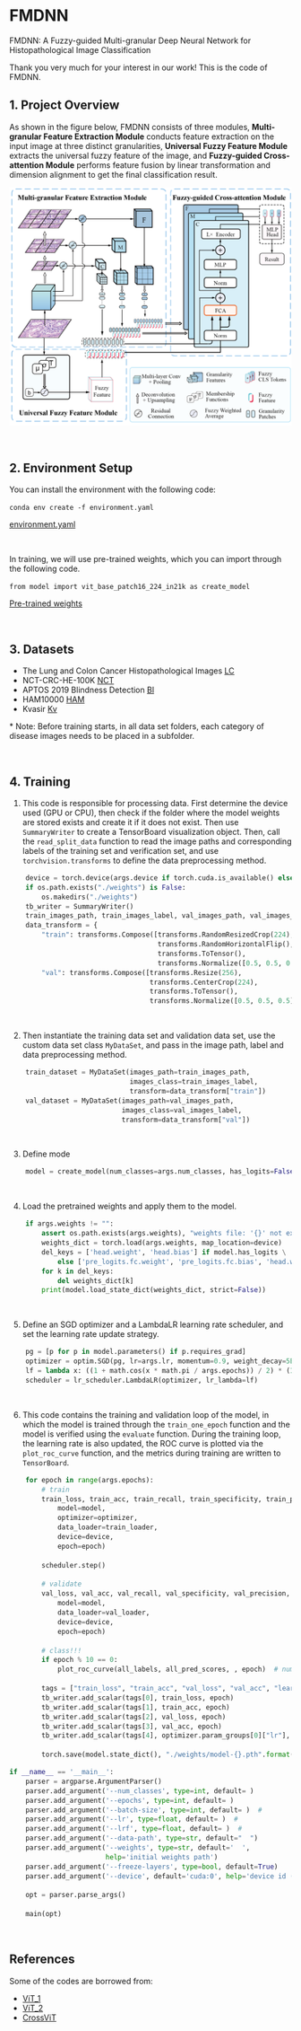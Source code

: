 # FMDNN
FMDNN: A Fuzzy-guided Multi-granular Deep Neural Network for Histopathological Image Classification

Thank you very much for your interest in our work! This is the code of FMDNN.

## 1. Project Overview

As shown in the figure below, FMDNN consists of three modules, **Multi-granular Feature Extraction Module** conducts feature extraction on the input image at three distinct granularities, **Universal Fuzzy Feature Module** extracts the universal fuzzy feature of the image, and **Fuzzy-guided Cross-attention Module** performs feature fusion by linear transformation and dimension alignment to get the final classification result.

![image](https://github.com/Choutyear/FMDNN/blob/main/Figs/Fig1.png)

<br>

## 2. Environment Setup

You can install the environment with the following code:

```conda env create -f environment.yaml```

[environment.yaml](https://github.com/Choutyear/FMDNN/blob/main/Files/encironment.yaml)

<br>

In training, we will use pre-trained weights, which you can import through the following code.

```from model import vit_base_patch16_224_in21k as create_model```

[Pre-trained weights](https://github.com/google-research/vision_transformer)

<br>

## 3. Datasets

* The Lung and Colon Cancer Histopathological Images [LC](https://www.kaggle.com/datasets/andrewmvd/lung-and-colon-cancer-histopathological-images)
* NCT-CRC-HE-100K [NCT](https://paperswithcode.com/dataset/nct-crc-he-100k)
* APTOS 2019 Blindness Detection [Bl](https://www.kaggle.com/competitions/aptos2019-blindness-detection/data)
* HAM10000 [HAM](https://dataverse.harvard.edu/dataset.xhtml?persistentId=doi:10.7910/DVN/DBW86T)
* Kvasir [Kv](https://datasets.simula.no/kvasir/)

\* Note: Before training starts, in all data set folders, each category of disease images needs to be placed in a subfolder.

<br>

## 4. Training

1. This code is responsible for processing data. First determine the device used (GPU or CPU), then check if the folder where the model weights are stored exists and create it if it does not exist. Then use `SummaryWriter` to create a TensorBoard visualization object. Then, call the `read_split_data` function to read the image paths and corresponding labels of the training set and verification set, and use `torchvision.transforms` to define the data preprocessing method.
```python
    device = torch.device(args.device if torch.cuda.is_available() else "cpu")
    if os.path.exists("./weights") is False:
        os.makedirs("./weights")
    tb_writer = SummaryWriter()
    train_images_path, train_images_label, val_images_path, val_images_label = read_split_data(args.data_path)
    data_transform = {
        "train": transforms.Compose([transforms.RandomResizedCrop(224),
                                     transforms.RandomHorizontalFlip(),
                                     transforms.ToTensor(),
                                     transforms.Normalize([0.5, 0.5, 0.5], [0.5, 0.5, 0.5])]),
        "val": transforms.Compose([transforms.Resize(256),
                                   transforms.CenterCrop(224),
                                   transforms.ToTensor(),
                                   transforms.Normalize([0.5, 0.5, 0.5], [0.5, 0.5, 0.5])])}
```

<br>

2. Then instantiate the training data set and validation data set, use the custom data set class `MyDataSet`, and pass in the image path, label and data preprocessing method.
```python
    train_dataset = MyDataSet(images_path=train_images_path,
                              images_class=train_images_label,
                              transform=data_transform["train"])
    val_dataset = MyDataSet(images_path=val_images_path,
                            images_class=val_images_label,
                            transform=data_transform["val"])
```

<br>

3. Define mode
```python
    model = create_model(num_classes=args.num_classes, has_logits=False).to(device)
```

<br>

4. Load the pretrained weights and apply them to the model.
```python
    if args.weights != "":
        assert os.path.exists(args.weights), "weights file: '{}' not exist.".format(args.weights)
        weights_dict = torch.load(args.weights, map_location=device)
        del_keys = ['head.weight', 'head.bias'] if model.has_logits \
            else ['pre_logits.fc.weight', 'pre_logits.fc.bias', 'head.weight', 'head.bias']
        for k in del_keys:
            del weights_dict[k]
        print(model.load_state_dict(weights_dict, strict=False))
```

<br>

5. Define an SGD optimizer and a LambdaLR learning rate scheduler, and set the learning rate update strategy.
```python
    pg = [p for p in model.parameters() if p.requires_grad]
    optimizer = optim.SGD(pg, lr=args.lr, momentum=0.9, weight_decay=5E-5)
    lf = lambda x: ((1 + math.cos(x * math.pi / args.epochs)) / 2) * (1 - args.lrf) + args.lrf  # cosine
    scheduler = lr_scheduler.LambdaLR(optimizer, lr_lambda=lf)
```

<br>

6. This code contains the training and validation loop of the model, in which the model is trained through the `train_one_epoch` function and the model is verified using the `evaluate` function. During the training loop, the learning rate is also updated, the ROC curve is plotted via the `plot_roc_curve` function, and the metrics during training are written to `TensorBoard`.
```python
    for epoch in range(args.epochs):
        # train
        train_loss, train_acc, train_recall, train_specificity, train_precision = train_one_epoch(
            model=model,
            optimizer=optimizer,
            data_loader=train_loader,
            device=device,
            epoch=epoch)

        scheduler.step()

        # validate
        val_loss, val_acc, val_recall, val_specificity, val_precision, all_labels, all_pred_scores = evaluate(
            model=model,
            data_loader=val_loader,
            device=device,
            epoch=epoch)

        # class!!!
        if epoch % 10 == 0:
            plot_roc_curve(all_labels, all_pred_scores, , epoch)  # num_classes

        tags = ["train_loss", "train_acc", "val_loss", "val_acc", "learning_rate"]
        tb_writer.add_scalar(tags[0], train_loss, epoch)
        tb_writer.add_scalar(tags[1], train_acc, epoch)
        tb_writer.add_scalar(tags[2], val_loss, epoch)
        tb_writer.add_scalar(tags[3], val_acc, epoch)
        tb_writer.add_scalar(tags[4], optimizer.param_groups[0]["lr"], epoch)

        torch.save(model.state_dict(), "./weights/model-{}.pth".format(epoch))
```

```python
if __name__ == '__main__':
    parser = argparse.ArgumentParser()
    parser.add_argument('--num_classes', type=int, default= )
    parser.add_argument('--epochs', type=int, default= )
    parser.add_argument('--batch-size', type=int, default= )  #
    parser.add_argument('--lr', type=float, default= )  #
    parser.add_argument('--lrf', type=float, default= )  #
    parser.add_argument('--data-path', type=str, default="  ")
    parser.add_argument('--weights', type=str, default='  ',
                        help='initial weights path')
    parser.add_argument('--freeze-layers', type=bool, default=True)
    parser.add_argument('--device', default='cuda:0', help='device id (i.e. 0 or 0,1 or cpu)')

    opt = parser.parse_args()

    main(opt)
```

<br>

## References

Some of the codes are borrowed from:
* [ViT_1](https://github.com/huggingface/pytorch-image-models/blob/main/timm/models/vision_transformer.py)
* [ViT_2](https://github.com/WZMIAOMIAO/deep-learning-for-image-processing/tree/master/pytorch_classification/vision_transformer)
* [CrossViT](https://github.com/IBM/CrossViT)

